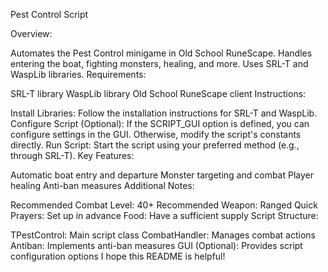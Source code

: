 Pest Control Script

Overview:

Automates the Pest Control minigame in Old School RuneScape.
Handles entering the boat, fighting monsters, healing, and more.
Uses SRL-T and WaspLib libraries.
Requirements:

SRL-T library
WaspLib library
Old School RuneScape client
Instructions:

Install Libraries:
Follow the installation instructions for SRL-T and WaspLib.
Configure Script (Optional):
If the SCRIPT_GUI option is defined, you can configure settings in the GUI.
Otherwise, modify the script's constants directly.
Run Script:
Start the script using your preferred method (e.g., through SRL-T).
Key Features:

Automatic boat entry and departure
Monster targeting and combat
Player healing
Anti-ban measures
Additional Notes:

Recommended Combat Level: 40+
Recommended Weapon: Ranged
Quick Prayers: Set up in advance
Food: Have a sufficient supply
Script Structure:

TPestControl: Main script class
CombatHandler: Manages combat actions
Antiban: Implements anti-ban measures
GUI (Optional): Provides script configuration options
I hope this README is helpful!
